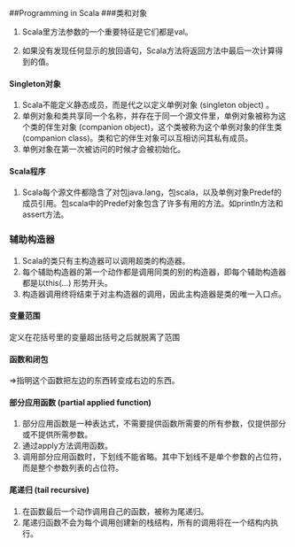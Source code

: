 ##Programming in Scala
###类和对象

1. Scala里方法参数的一个重要特征是它们都是val。

2. 如果没有发现任何显示的放回语句，Scala方法将返回方法中最后一次计算得到的值。

#### Singleton对象
1. Scala不能定义静态成员，而是代之以定义单例对象 (singleton object) 。
2. 单例对象和类共享同一个名称，并存在于同一个源文件里，单例对象被称为这个类的伴生对象 (companion object)，这个类被称为这个单例对象的伴生类 (companion class)。类和它的伴生对象可以互相访问其私有成员。
3. 单例对象在第一次被访问的时候才会被初始化。

#### Scala程序
1. Scala每个源文件都隐含了对包java.lang，包scala，以及单例对象Predef的成员引用。包scala中的Predef对象包含了许多有用的方法。如println方法和assert方法。


### 辅助构造器
1. Scala的类只有主构造器可以调用超类的构造器。
2. 每个辅助构造器的第一个动作都是调用同类的别的构造器，即每个辅助构造器都是以this(...) 形势开头。
3. 构造器调用终将结束于对主构造器的调用，因此主构造器是类的唯一入口点。


#### 变量范围
定义在花括号里的变量超出括号之后就脱离了范围


#### 函数和闭包
=>指明这个函数把左边的东西转变成右边的东西。

#### 部分应用函数 (partial applied function)
1. 部分应用函数是一种表达式，不需要提供函数所需要的所有参数，仅提供部分或不提供所需参数。
2. 通过apply方法调用函数。
3. 调用部分应用函数时，下划线不能省略。其中下划线不是单个参数的占位符，而是整个参数列表的占位符。

#### 尾递归 (tail recursive)
1. 在函数最后一个动作调用自己的函数，被称为尾递归。
2. 尾递归函数不会为每个调用创建新的栈结构，所有的调用将在一个结构内执行。
